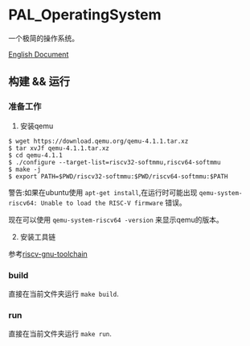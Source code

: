 # PAL_OperatingSystem

一个极简的操作系统。

[English Document](README.md)


## 构建 && 运行

### 准备工作  
1. 安装qemu
```shell
$ wget https://download.qemu.org/qemu-4.1.1.tar.xz
$ tar xvJf qemu-4.1.1.tar.xz
$ cd qemu-4.1.1
$ ./configure --target-list=riscv32-softmmu,riscv64-softmmu
$ make -j
$ export PATH=$PWD/riscv32-softmmu:$PWD/riscv64-softmmu:$PATH
```
警告:如果在ubuntu使用 `apt-get install`,在运行时可能出现 `qemu-system-riscv64: Unable to load the RISC-V firmware` 错误。

现在可以使用 `qemu-system-riscv64 -version` 来显示qemu的版本。

2. 安装工具链

参考[riscv-gnu-toolchain](https://github.com/riscv-collab/riscv-gnu-toolchain)

### build

直接在当前文件夹运行 `make build`.

### run

直接在当前文件夹运行 `make run`.

